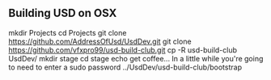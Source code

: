 
Building USD on OSX
-------------------

  mkdir Projects
  cd Projects
  git clone https://github.com/AddressOfUsd/UsdDev.git
  git clone https://github.com/vfxpro99/usd-build-club.git
  cp -R usd-build-club UsdDev/
  mkdir stage
  cd stage
  echo get coffee... In a little while you're going to need to enter a sudo password
  ../UsdDev/usd-build-club/bootstrap
